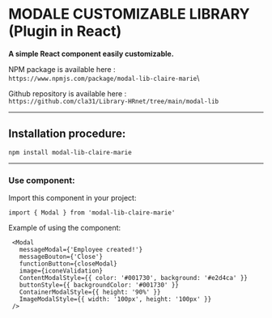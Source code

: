 # MODALE CUSTOMIZABLE LIBRARY (Plugin in React)

**A simple React component easily customizable.** 

NPM package is available here : \
`https://www.npmjs.com/package/modal-lib-claire-marie`\


Github repository is available here : \
`https://github.com/cla31/Library-HRnet/tree/main/modal-lib`

---

## Installation procedure:

`npm install modal-lib-claire-marie`

---

### Use component:

Import this component in your project:

`import { Modal } from 'modal-lib-claire-marie'`

Example of using the component:

 ```
  <Modal
    messageModal={'Employee created!'}
    messageBouton={'Close'}
    functionButton={closeModal}
    image={iconeValidation}
    ContentModalStyle={{ color: '#001730', background: '#e2d4ca' }}
    buttonStyle={{ backgroundColor: '#001730' }}
    ContainerModalStyle={{ height: '90%' }}
    ImageModalStyle={{ width: '100px', height: '100px' }}
  />
```




